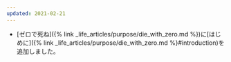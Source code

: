```yaml
---
updated: 2021-02-21
---
```

- [ゼロで死ね]({% link _life_articles/purpose/die_with_zero.md %})に[はじめに]({% link _life_articles/purpose/die_with_zero.md %}#introduction)を追加しました。
